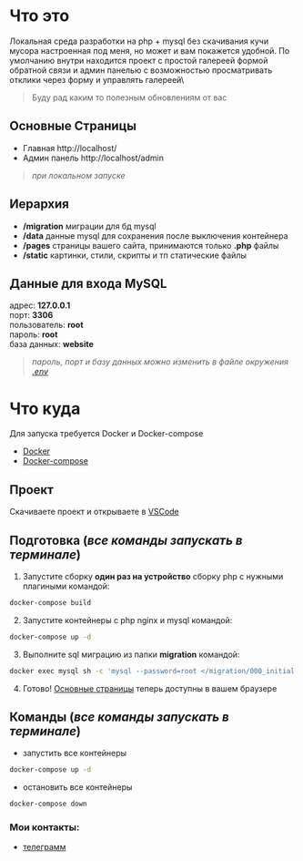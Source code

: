 # Что это
Локальная среда разработки на php + mysql без скачивания кучи мусора настроенная под меня,
но может и вам покажется удобной.
По умолчанию внутри находится проект с простой галереей формой обратной связи
и админ панелью с возможностью просматривать отклики через форму и управлять галереей\
> Буду рад каким то полезным обновлениям от вас


## Основные Страницы
- Главная http://localhost/
- Админ панель http://localhost/admin

> *при локальном запуске*


## Иерархия
- **/migration** миграции для бд mysql
- **/data** данные mysql для сохранения после выключения контейнера
- **/pages** страницы вашего сайта, принимаются только **.php** файлы
- **/static** картинки, стили, скрипты и тп статические файлы


## Данные для входа MySQL
адрес: **127.0.0.1**\
порт: **3306**\
пользователь: **root**\
пароль: **root**\
база данных: **website**

> *пароль, порт и базу данных можно изменить в файле окружения [.env](./.env)*


# Что куда
Для запуска требуется Docker и Docker-compose

- [Docker](https://www.docker.com/products/docker-desktop/)
- [Docker-compose](https://docs.docker.com/compose/install/)


## Проект
Скачиваете проект и открываете в [VSCode](https://code.visualstudio.com/download)


## Подготовка (*все команды запускать в терминале*)
1. Запустите сборку **один раз на устройство** сборку php с нужными плагиными командой:
```sh
docker-compose build
```

2. Запустите контейнеры с php nginx и mysql командой:
```sh
docker-compose up -d
```

3. Выполните sql миграцию из папки **migration** командой:
```sh
docker exec mysql sh -c 'mysql --password=root </migration/000_initial.sql'
```

4. Готово! [Основные страницы](#основные-страницы) теперь доступны в вашем браузере

## Команды (*все команды запускать в терминале*)
- запустить все контейнеры
```sh
docker-compose up -d
```

- остановить все контейнеры
```sh
docker-compose down
```


### Мои контакты:
 - [телеграмм](https://t.me/magwooo)
